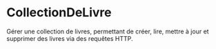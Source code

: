 # CollectionDeLivre
Gérer une collection de livres, permettant de créer, lire, mettre à jour et supprimer des livres via des requêtes HTTP.
